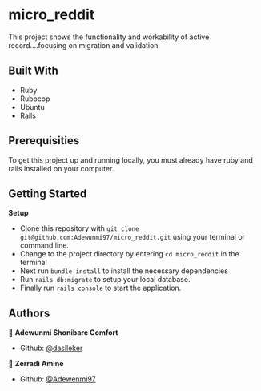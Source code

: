 # micro_reddit
This project shows the functionality and workability of active record....focusing on migration and validation.

## Built With

-   Ruby
-   Rubocop
-   Ubuntu
-   Rails

## Prerequisities

To get this project up and running locally, you must already have ruby and rails installed on your computer.

## Getting Started

**Setup**

- Clone this repository with ```git clone git@github.com:Adewunmi97/micro_reddit.git``` using your terminal or command line.<br>
- Change to the project directory by entering ```cd micro_reddit``` in the terminal<br>
- Next run ```bundle install``` to install the necessary dependencies<br>
- Run ```rails db:migrate``` to setup your local database.<br>
- Finally run ```rails console``` to start the application.<br>

## Authors

👤 **Adewunmi Shonibare Comfort**

-   Github: [@dasileker](https://github.com/Adewunmi97)


👤 **Zerradi Amine**

-   Github: [@Adewenmi97](https://github.com/dasileker)